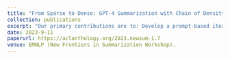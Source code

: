 ```yaml
---
title: "From Sparse to Dense: GPT-4 Summarization with Chain of Density Prompting"
collection: publications
excerpt: "Our primary contributions are to: Develop a prompt-based iterative method (CoD) for making summaries increasingly entity dense; Conduct both human and automatic evaluation of increasingly dense summaries on CNN/Dailymail articles to better understand the tradeoff between informativeness (favoring more entities) and clarity (favoring fewer entities); Open source GPT-4 summaries, annotations, and a set of 5,000 unannotated CoD summaries to be used for evaluation or distillation."
date: 2023-9-11
paperurl: https://aclanthology.org/2023.newsum-1.7
venue: EMNLP (New Frontiers in Summarization Workshop).
---
```

